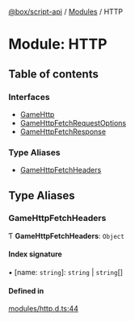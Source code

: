 [@box/script-api](../README.md) / [Modules](../modules.md) / HTTP

# Module: HTTP

## Table of contents

### Interfaces

- [GameHttp](../interfaces/HTTP.GameHttp.md)
- [GameHttpFetchRequestOptions](../interfaces/HTTP.GameHttpFetchRequestOptions.md)
- [GameHttpFetchResponse](../interfaces/HTTP.GameHttpFetchResponse.md)

### Type Aliases

- [GameHttpFetchHeaders](HTTP.md#gamehttpfetchheaders)

## Type Aliases

### GameHttpFetchHeaders

Ƭ **GameHttpFetchHeaders**: `Object`

#### Index signature

▪ [name: `string`]: `string` \| `string`[]

#### Defined in

[modules/http.d.ts:44](https://github.com/box-engine/script-api/blob/861e99e/server/modules/http.d.ts#L44)

